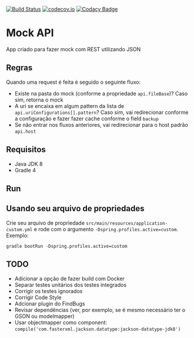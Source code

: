 [![Build Status](https://travis-ci.org/concretesolutions/mock-api.svg?branch=master)](https://travis-ci.org/concretesolutions/mock-api)
[![codecov.io](https://codecov.io/github/concretesolutions/mock-api/coverage.svg?branch=master)](https://codecov.io/github/concretesolutions/mock-api?branch=master)
[![Codacy Badge](https://api.codacy.com/project/badge/Grade/67cdddf44d87495c84e3bddfdb5de074)](https://www.codacy.com/app/jfelipesp/mock-api?utm_source=github.com&amp;utm_medium=referral&amp;utm_content=concretesolutions/mock-api&amp;utm_campaign=Badge_Grade)

# Mock API

App criado para fazer mock com REST utilizando JSON

## Regras

Quando uma request é feita é seguido o seguinte fluxo:

* Existe na pasta do mock (conforme a propriedade `api.fileBase`)? Caso sim, retorna o mock
* A uri se encaixa em algum pattern da lista de `api.uriConfigurations[].pattern`? Caso sim, vai redirecionar conforme a configuração e fazer fazer cache conforme o field `backup`
* Se não entrar nos fluxos anteriores, vai redirecionar para o host padrão `api.host`

## Requisitos
* Java JDK 8
* Gradle 4

## Run

## Usando seu arquivo de propriedades
Crie seu arquivo de propriedade `src/main/resources/application-custom.yml` e rode com o argumento `-Dspring.profiles.active=custom`. Exemplo:
```
gradle bootRun -Dspring.profiles.active=custom
```

## TODO
* Adicionar a opção de fazer build com Docker
* Separar testes unitários dos testes integrados
* Corrigir os testes ignorados
* Corrigir Code Style
* Adcionar plugin do FindBugs
* Revisar dependências (ver, por exemplo, se é mesmo necessário ter o GSON ou modelmapper)
* Usar objectmapper como component: `compile('com.fasterxml.jackson.datatype:jackson-datatype-jdk8')`
